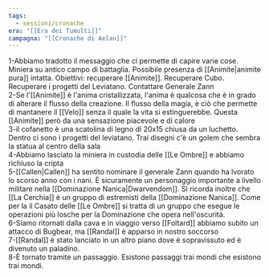 ```yaml
---
tags:
  - sessioni/cronache
era: "[[Era dei Tumulti]]"
campagna: "[[Cronache di Aelan]]"
---
```

1-Abbiamo tradotto il messaggio che ci permette di capire varie cose. Miniera su antico campo di battaglia. Possibile presenza di [[Animite|animite pura]] intatta. Obiettivi: recuperare [[Animite]]. Recuperare Cubo. Recuperare i progetti del Leviatano. Contattare Generale Zann  
2-Se l'[[Animite]] è l'anima cristallizzata, l'anima è qualcosa che è in grado di alterare il flusso della creazione. Il flusso della magia, è ciò che permette di mantanere il [[Velo]] senza il quale la vita si estinguerebbe. Questa [[Animite]] però da una sensazione piacevole e di calore  
3-il cofanetto è una scatolina di legno di 20x15 chiusa da un luchetto. Dentro ci sono i progetti del leviatano. Trai disegni c'è un golem che sembra la statua al centro della sala  
4-Abbiamo lasciato la miniera in custodia delle [[Le Ombre]] e abbiamo richiuso la cripta  
5-[[Callen|Callen]] ha sentito nominare il generale Zann quando ha lvorato lo scorso anno con i nani. È sicuramente un personaggio importante a livello militare nella [[Dominazione Nanica|Dwarvendom]]. SI ricorda inoltre che [[La Cerchia]] è un gruppo di estremisti della [[Dominazione Nanica]]. Come per la il Casato delle [[Le Ombre]] si tratta di un gruppo che esegue le operazioni più losche per la Dominazione che opera nell'oscurità.  
6-Siamo ritornati dalla cava e in viaggio verso [[Foltard]] abbiamo subito un attacco di Bugbear, ma [[Randal]] è apparso in nostro soccorso  
7-[[Randal]] è stato lanciato in un altro piano dove è sopravissuto ed è divenuto un paladino.  
8-È tornato tramite un passaggio. Esistono passaggi trai mondi che esistono trai mondi.